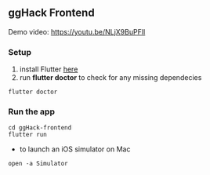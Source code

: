 ## ggHack Frontend

Demo video: https://youtu.be/NLjX9BuPFlI

### Setup
1. install Flutter [here](https://flutter.dev/docs/get-started/install)
2. run **flutter doctor** to check for any missing dependecies
```
flutter doctor
```

### Run the app
```
cd ggHack-frontend
flutter run
```
- to launch an iOS simulator on Mac
```
open -a Simulator
```

